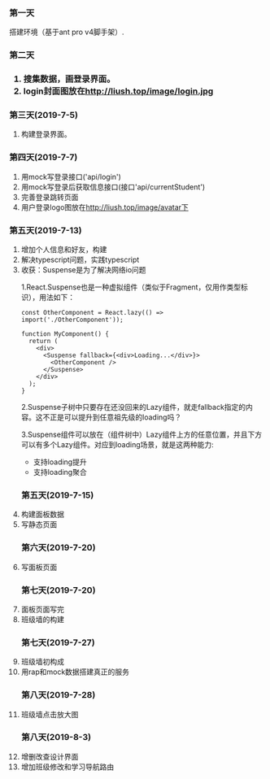 <h3>第一天</h3>
搭建环境（基于ant pro v4脚手架）.
<h3>第二天<h3>
<ol>
<li>搜集数据，画登录界面。</li>
<li>login封面图放在<a href='http://liush.top/image/login.jpg'>http://liush.top/image/login.jpg</a>
</ol>
<h3>第三天(2019-7-5)</h3>
<ol>
<li>构建登录界面。</li>
</ol>
<h3>第四天(2019-7-7)</h3>
<ol>
<li>用mock写登录接口('api/login')</li>
<li>用mock写登录后获取信息接口(接口'api/currentStudent')</li>
<li>完善登录跳转页面</li>
<li>用户登录logo图放在<a href='http://liush.top/image/avatar/liu-logo.png'>http://liush.top/image/avatar下</a></li>
</ol>
<h3>第五天(2019-7-13)</h3>
<ol>
<li>增加个人信息和好友，构建</li>
<li>解决typescript问题，实践typescript</li>
<li>
收获：Suspense是为了解决网络io问题

1.React.Suspense也是一种虚拟组件（类似于Fragment，仅用作类型标识），用法如下：


    const OtherComponent = React.lazy(() => import('./OtherComponent'));
    
    function MyComponent() {
      return (
        <div>
          <Suspense fallback={<div>Loading...</div>}>
            <OtherComponent />
          </Suspense>
        </div>
      );
    }
    


2.Suspense子树中只要存在还没回来的Lazy组件，就走fallback指定的内容。这不正是可以提升到任意祖先级的loading吗？

3.Suspense组件可以放在（组件树中）Lazy组件上方的任意位置，并且下方可以有多个Lazy组件。对应到loading场景，就是这两种能力:
- 支持loading提升
- 支持loading聚合
</li>
<h3>第五天(2019-7-15)</h3>
<li>构建面板数据</li>
<li>写静态页面</li>
<h3>第六天(2019-7-20)</h3>
<li>写面板页面</li>
<h3>第七天(2019-7-20)</h3>
<li>面板页面写完</li>
<li>班级墙的构建</li>
<h3>第七天(2019-7-27)</h3>
<li>班级墙初构成</li>
<li>用rap和mock数据搭建真正的服务</li>
<h3>第八天(2019-7-28)</h3>
<li>班级墙点击放大图</li>
<h3>第八天(2019-8-3)</h3>
<li>增删改查设计界面</li>
<li>增加班级修改和学习导航路由</li>
</ol>

